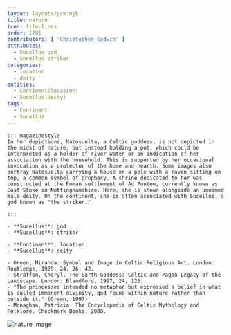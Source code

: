 ```yaml
---
layout: layouts/pce.njk
title: nature
icon: file-lines
order: 1701
contributors: [ 'Christopher Godwin' ]
attributes:
  - Sucellus god
  - Sucellus striker
categories:
  - location
  - deity
entities:
  - Continent(location)
  - Sucellus(deity)
tags:
  - Continent
  - Sucellus
---
```

``` tab [group1:Info]
::: magazinestyle
In her depictions, Natosuelta, a Celtic goddess, is not depicted in the midst of nature, but instead holding a pot, which could be interpreted as a holder of river water or an indication of her association with the household. This is supported by her occasional invocation as a protector of the home and hearth. Some images also portray Natosuelta carrying a house on a pole with a raven sitting on top, a common symbol of prophecy. A shrine dedicated to her was constructed at the Roman settlement of Ad Pontem, currently known as East Stoke in Nottinghamshire. Here, she is shown alongside an unnamed male deity. On the continent, she is often associated with Sucellus, a god known as "the striker."

:::
```
``` tab [group1:Attributes]
- **Sucellus**: god
- **Sucellus**: striker
```
``` tab [group1:Entities]
- **Continent**: location
- **Sucellus**: deity
```
``` tab [group1:Sources]
- Green, Miranda. Symbol and Image in Celtic Religious Art. London: Routledge, 1989, 24, 26, 42.
- Straffon, Cheryl. The Earth Goddess: Celtic and Pagan Legacy of the Landscape. London: Blandford, 1997, 24, 125.
- "The princesses intended no metaphor but expressed a belief in what is called immanent divinity, god found within nature rather than outside it." (Green, 1997)
- Monaghan, Patricia. The Encyclopedia of Celtic Mythology and Folklore. Checkmark Books, 2008.
```
![nature Image](['https://upload.wikimedia.org/wikipedia/commons/thumb/4/42/Shaqi_jrvej.jpg/1200px-Shaqi_jrvej.jpg'])
